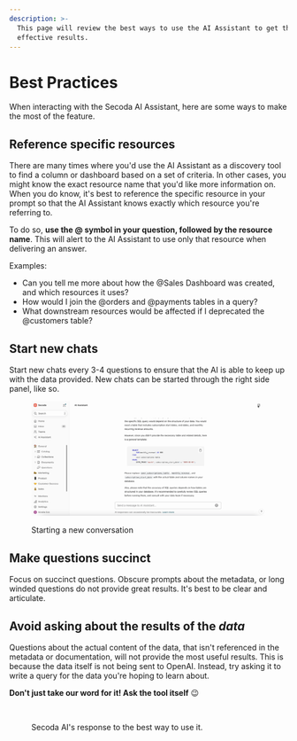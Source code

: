 ```yaml
---
description: >-
  This page will review the best ways to use the AI Assistant to get the most
  effective results.
---
```


# Best Practices

When interacting with the Secoda AI Assistant, here are some ways to make the most of the feature.

## Reference specific resources

There are many times where you'd use the AI Assistant as a discovery tool to find a column or dashboard based on a set of criteria. In other cases, you might know the exact resource name that you'd like more information on. When you do know, it's best to reference the specific resource in your prompt so that the AI Assistant knows exactly which resource you're referring to.&#x20;

To do so, **use the @ symbol in your question, followed by the resource name**. This will alert to the AI Assistant to use only that resource when delivering an answer.

Examples:

* Can you tell me more about how the @Sales Dashboard was created, and which resources it uses?
* How would I join the @orders and @payments tables in a query?
* What downstream resources would be affected if I deprecated the @customers table?

## Start new chats

Start new chats every 3-4 questions to ensure that the AI is able to keep up with the data provided. New chats can be started through the right side panel, like so.

<figure><img src="../../.gitbook/assets/Kapture 2023-11-21 at 16.31.15.gif" alt=""><figcaption><p>Starting a new conversation</p></figcaption></figure>

## Make questions succinct

Focus on succinct questions. Obscure prompts about the metadata, or long winded questions do not provide great results. It's best to be clear and articulate.

## Avoid asking about the results of the _data_

Questions about the actual content of the data, that isn't referenced in the metadata or documentation, will not provide the most useful results. This is because the data itself is not being sent to OpenAI. Instead, try asking it to write a query for the data you're hoping to learn about.



**Don't just take our word for it! Ask the tool itself** :wink:

<figure><img src="https://secoda-public-media-assets.s3.amazonaws.com/Screenshot%202023-04-26%20at%203.21.49%20PM.png" alt=""><figcaption><p>Secoda AI's response to the best way to use it.</p></figcaption></figure>
